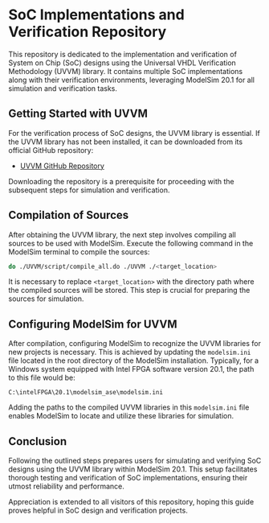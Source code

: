 # SoC Implementations and Verification Repository

This repository is dedicated to the implementation and verification of System on Chip (SoC) designs using the Universal VHDL Verification Methodology (UVVM) library. It contains multiple SoC implementations along with their verification environments, leveraging ModelSim 20.1 for all simulation and verification tasks.

## Getting Started with UVVM

For the verification process of SoC designs, the UVVM library is essential. If the UVVM library has not been installed, it can be downloaded from its official GitHub repository:

- [UVVM GitHub Repository](https://github.com/UVVM/UVVM)

Downloading the repository is a prerequisite for proceeding with the subsequent steps for simulation and verification.

## Compilation of Sources

After obtaining the UVVM library, the next step involves compiling all sources to be used with ModelSim. Execute the following command in the ModelSim terminal to compile the sources:

```bash
do ./UVVM/script/compile_all.do ./UVVM ./<target_location>
```

It is necessary to replace `<target_location>` with the directory path where the compiled sources will be stored. This step is crucial for preparing the sources for simulation.

## Configuring ModelSim for UVVM

After compilation, configuring ModelSim to recognize the UVVM libraries for new projects is necessary. This is achieved by updating the `modelsim.ini` file located in the root directory of the ModelSim installation. Typically, for a Windows system equipped with Intel FPGA software version 20.1, the path to this file would be:

```plaintext
C:\intelFPGA\20.1\modelsim_ase\modelsim.ini
```

Adding the paths to the compiled UVVM libraries in this `modelsim.ini` file enables ModelSim to locate and utilize these libraries for simulation.

## Conclusion

Following the outlined steps prepares users for simulating and verifying SoC designs using the UVVM library within ModelSim 20.1. This setup facilitates thorough testing and verification of SoC implementations, ensuring their utmost reliability and performance.

Appreciation is extended to all visitors of this repository, hoping this guide proves helpful in SoC design and verification projects.
